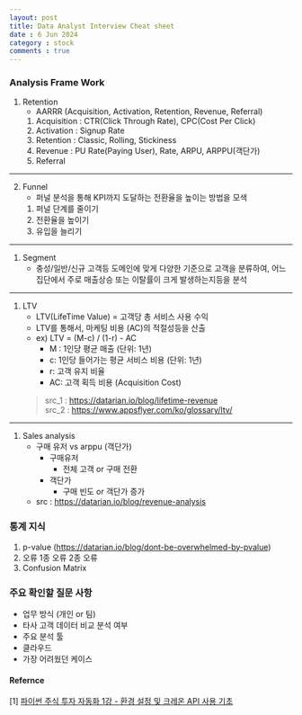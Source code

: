 ```yaml
---
layout: post
title: Data Analyst Interview Cheat sheet
date : 6 Jun 2024
category : stock
comments : true
---
```


 

### Analysis Frame Work
1. Retention
   - AARRR (Acquisition, Activation, Retention, Revenue, Referral)
   1) Acquisition : CTR(Click Through Rate), CPC(Cost Per Click)
   2) Activation : Signup Rate
   3) Retention : Classic, Rolling, Stickiness
   4) Revenue : PU Rate(Paying User), Rate, ARPU, ARPPU(객단가)
   5) Referral 
------------------------------------------------------------------------
2. Funnel
   - 퍼널 분석을 통해 KPI까지 도달하는 전환율을 높이는 방법을 모색
   1) 퍼널 단계를 줄이기
   2) 전환율을 높이기
   3) 유입을 늘리기
------------------------------------------------------------------------
1. Segment
   - 충성/일반/신규 고객등 도메인에 맞게 다양한 기준으로 고객을 분류하여, 
   어느 집단에서 주로 매출상승 또는 이탈률이 크게 발생하는지등을 분석
------------------------------------------------------------------------
1. LTV 
   - LTV(LifeTime Value) = 고객당 총 서비스 사용 수익
   - LTV를 통해서, 마케팅 비용 (AC)의 적절성등을 산출
   - ex) LTV = (M-c) / (1-r) - AC
     - M : 1인당 평균 매출 (단위: 1년)
     - c: 1인당 들어가는 평균 서비스 비용 (단위: 1년)
     - r: 고객 유지 비율
     - AC: 고객 획득 비용 (Acquisition Cost)
   > src_1 : https://datarian.io/blog/lifetime-revenue  
   > src_2 : https://www.appsflyer.com/ko/glossary/ltv/  
------------------------------------------------------------------------
1. Sales analysis
   - 구매 유저 vs arppu (객단가)
       - 구매유저 
         - 전체 고객 or 구매 전환
       - 객단가
          - 구매 빈도 or 객단가 증가
   - src : https://datarian.io/blog/revenue-analysis


### 통계 지식 
1. p-value (https://datarian.io/blog/dont-be-overwhelmed-by-pvalue)
2. 오류
    1종 오류
    2종 오류
3. Confusion Matrix



### 주요 확인할 질문 사항
   - 업무 방식 (개인 or 팀)
   - 타사 고객 데이터 비교 분석 여부
   - 주요 분석 툴
   - 클라우드
   - 가장 어려웠던 케이스


#### Refernce
[1] [파이썬 주식 투자 자동화 1강 - 환경 설정 및 크레온 API 사용 기초](https://www.youtube.com/watch?v=4DzGOpsT3bw&t=106s)
